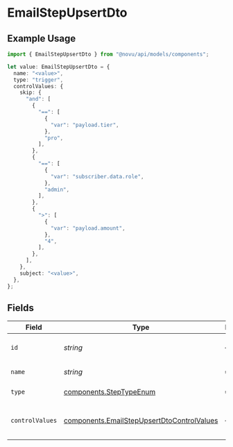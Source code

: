 # EmailStepUpsertDto

## Example Usage

```typescript
import { EmailStepUpsertDto } from "@novu/api/models/components";

let value: EmailStepUpsertDto = {
  name: "<value>",
  type: "trigger",
  controlValues: {
    skip: {
      "and": [
        {
          "==": [
            {
              "var": "payload.tier",
            },
            "pro",
          ],
        },
        {
          "==": [
            {
              "var": "subscriber.data.role",
            },
            "admin",
          ],
        },
        {
          ">": [
            {
              "var": "payload.amount",
            },
            "4",
          ],
        },
      ],
    },
    subject: "<value>",
  },
};
```

## Fields

| Field                                                                                                    | Type                                                                                                     | Required                                                                                                 | Description                                                                                              |
| -------------------------------------------------------------------------------------------------------- | -------------------------------------------------------------------------------------------------------- | -------------------------------------------------------------------------------------------------------- | -------------------------------------------------------------------------------------------------------- |
| `id`                                                                                                     | *string*                                                                                                 | :heavy_minus_sign:                                                                                       | Unique identifier of the step                                                                            |
| `name`                                                                                                   | *string*                                                                                                 | :heavy_check_mark:                                                                                       | Name of the step                                                                                         |
| `type`                                                                                                   | [components.StepTypeEnum](../../models/components/steptypeenum.md)                                       | :heavy_check_mark:                                                                                       | Type of the step                                                                                         |
| `controlValues`                                                                                          | [components.EmailStepUpsertDtoControlValues](../../models/components/emailstepupsertdtocontrolvalues.md) | :heavy_minus_sign:                                                                                       | Control values for the Email step                                                                        |